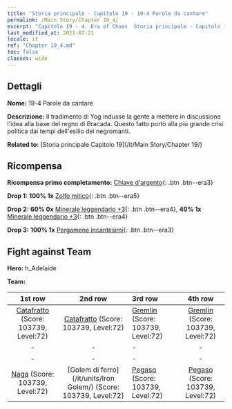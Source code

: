 ```yaml
---
title: "Storia principale - Capitolo 19 - 19-4 Parole da cantare"
permalink: /Main Story/Chapter 19_4/
excerpt: "Capitolo 19 - 4. Era of Chaos  Storia principale - Capitolo 19_4. 19-4 Parole da cantare"
last_modified_at: 2021-07-21
locale: it
ref: "Chapter 19_4.md"
toc: false
classes: wide
---
```


## Dettagli

 **Nome:** 19-4 Parole da cantare

 **Descrizione:** Il tradimento di Yog indusse la gente a mettere in discussione l'idea alla base del regno di Bracada. Questo fatto portò alla più grande crisi politica dai tempi dell'esilio dei negromanti.

 **Related to:** [Storia principale Capitolo 19](/it/Main Story/Chapter 19/)

## Ricompensa

 **Ricompensa primo completamento:** [Chiave d'argento](/ItemsIT/con_693/){: .btn .btn--era3}

 **Drop 1:** **100% 1x** [Zolfo mitico](/ItemsIT/mat_64/){: .btn .btn--era5}

 **Drop 2:** **60% 0x** [Minerale leggendario +3](/ItemsIT/mat_54/){: .btn .btn--era4}, **40% 1x** [Minerale leggendario +3](/ItemsIT/mat_54/){: .btn .btn--era4}

 **Drop 3:** **100% 1x** [Pergamene incantesimi](/ItemsIT/con_694/){: .btn .btn--era3}


## Fight against Team
 **Hero:** h_Adelaide

 **Team:**


  | 1st row | 2nd row | 3rd row | 4th row |
  |:----:|:----:|:----|:----:|
  | [Catafratto](/it/units/Cavalier/) (Score: 103739, Level:72)  | [Catafratto](/it/units/Cavalier/) (Score: 103739, Level:72)  | [Gremlin](/it/units/Gremlin/) (Score: 103739, Level:72)  | [Gremlin](/it/units/Gremlin/) (Score: 103739, Level:72)  |
  | - | - | - | - |
  | - | - | - | - |
  | [Naga](/it/units/Naga/) (Score: 103739, Level:72)  | [Golem di ferro](/it/units/Iron Golem/) (Score: 103739, Level:72)  | [Pegaso](/it/units/Pegasus/) (Score: 103739, Level:72)  | [Pegaso](/it/units/Pegasus/) (Score: 103739, Level:72)  |


